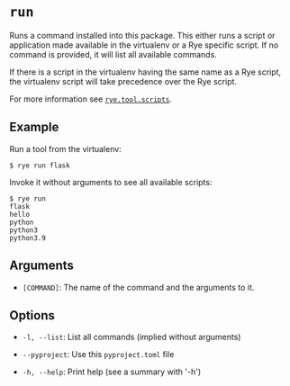 # `run`

Runs a command installed into this package.  This either runs a script or application
made available in the virtualenv or a Rye specific script.  If no command is provided, it will list all available commands.

If there is a script in the virtualenv having the same name as a Rye script, the virtualenv script will take precedence over the Rye script.

For more information see [`rye.tool.scripts`](../pyproject.md#toolryescripts).

## Example

Run a tool from the virtualenv:

```
$ rye run flask
```

Invoke it without arguments to see all available scripts:

```
$ rye run
flask
hello
python
python3
python3.9
```

## Arguments

* `[COMMAND]`: The name of the command and the arguments to it.

## Options

* `-l, --list`: List all commands (implied without arguments)

* `--pyproject`: Use this `pyproject.toml` file

* `-h, --help`: Print help (see a summary with '-h')